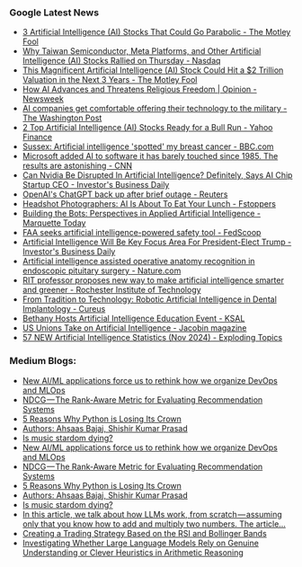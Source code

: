 ### Google Latest News
<!-- GOOGLE-NEWS-CONTENT:START -->

- [3 Artificial Intelligence (AI) Stocks That Could Go Parabolic - The Motley Fool](https://news.google.com/rss/articles/CBMikwFBVV95cUxQZmFCTENheTNlUXJBNUR1WmdpS2ZYSzZKZnluWmlpRUdRLS1JSDY4Y1hPVjAteWljaVAyZER1aERCQk9jc0lfYTBLN3c5cnB1Qkg2akJ2SFdxTlVEeW93OFdTUTl4VXRZOHBjWTliOWV3c1Q3cEJMSEM0NDZxeFk3Qk1FLXpuUGxTdkFNRHNidkVucGc?oc=5)
- [Why Taiwan Semiconductor, Meta Platforms, and Other Artificial Intelligence (AI) Stocks Rallied on Thursday - Nasdaq](https://news.google.com/rss/articles/CBMitgFBVV95cUxQOEpvSmxVd2d2ZTZjZ21oSnM4NFVEeWMzVVMxUUFGTXJ2RlRmRUVPQW5panQ3YlM2MThpNzJ0V1ZENFJPM245clB5am1JMjAwU0NOTFFhbkZLM3FkTXBQZDczWC11cFI0NjI0REFyaFNVcjZsNzVxWlR4Y0VBYURVb25ROGdOeTd4N3ZSOWl1cjQxcDV3OEFib2JMV2QtZG9QRjlPc1JpRlRoT0pOeUFJSldUNHBoZw?oc=5)
- [This Magnificent Artificial Intelligence (AI) Stock Could Hit a $2 Trillion Valuation in the Next 3 Years - The Motley Fool](https://news.google.com/rss/articles/CBMilwFBVV95cUxQSmFvdE9jVnM2Z092Z1VqOG1xTkNlVTlIRHl4WUd0YnhKSEJaVWRjOGtHZFlCc2dNUGRJT1gxUnRpbzNrUmUwRktSdFhoZDJjMXdLSXV1dnhlMWtZSHE0RjAzZGIyR3BGMEprVjIwQjhJMHdrRldDRU1WZGV2UTVuX1BrM0pQRDJwWVFtS2wyTkJsM3JPM25F?oc=5)
- [How AI Advances and Threatens Religious Freedom | Opinion - Newsweek](https://news.google.com/rss/articles/CBMiqAFBVV95cUxOOThFc1MybUZQdFNRaGNJcmRvbGxJYWt5RmtRSlRGdVNFT1FqM1R4ZU1mNW5iNU1rN2NQX25hQ1pFY2s2NlZxSGZpdDZsOHAtOUVfU1ZDb2w0VWl2bENBbXNVWDUwNEp2OWJORk1CcFlKTnMxTGZtRDJoWXBkUEZDZEZmNDREZVJCLUJUNlNLQndLTjJqOTNWN1FIMlluWlVYZzlZR0NZa1Q?oc=5)
- [AI companies get comfortable offering their technology to the military - The Washington Post](https://news.google.com/rss/articles/CBMimAFBVV95cUxQTlVTenpaQkJxNUxUYURoLVZNV25KQjhYOHVySlg1OFAxTDVlNGw3cWtuQTdLVzF4cnV3Q2k3RDFxVkJnRDVxU1hPVEhxMzlQZHdjWTc2d3NwYWNZWUQzNEZLeXdMTUdodDNiOVF6YURNSDk5Mzl1VHlsdFBXNmphMFZ1bkdVdzl0ekZ0MWc5Q3VFOHJtQkhPSg?oc=5)
- [2 Top Artificial Intelligence (AI) Stocks Ready for a Bull Run - Yahoo Finance](https://news.google.com/rss/articles/CBMihAFBVV95cUxOMjR0OFpSaTQ3RG1nc3FwNzFqb3Y3MHo1Z2NoeGV4anRGc2NRT01ITFRKRk0wMldFT2lTNDdsdjAxbjhVb091R1FBT2pQZmxCSUhDUFkzd0p5aU0zS2w4VkZkUWFoem5iTUJYd2xKdzlKUFdYaFJpVl9NUHBMMFhTQ09Eam4?oc=5)
- [Sussex: Artificial intelligence 'spotted' my breast cancer - BBC.com](https://news.google.com/rss/articles/CBMiWkFVX3lxTFB0SFFzdVhWNUNhbWdvOXNUbzVmZmxFWS01UVhOU1lkUkoza0dGeUVSMVo5WW9pRnp1cWoxVEs0X1ZueDYwcFBkWTFfc1VFeFVydko0QlQ3OFRwd9IBX0FVX3lxTFBJUTAzemdhWUVjcmpfR2UycTFYdkdOT09CMjQyNGlhdTA2bDFxYmF0SHR1SFRiYzVadVZnMmRPQXNWYnZoSUdzNFFnVDlZOHhmNjNRdVdrb1hST0p1WUtr?oc=5)
- [Microsoft added AI to software it has barely touched since 1985. The results are astonishing - CNN](https://news.google.com/rss/articles/CBMilAFBVV95cUxOb21ESW1MVG44WXpKdC1CaTRzSGxUS3A5Qjc3blJQajNnS3lGM0w0YjZ5bS14NlFpd3RoRTdKNHJlM3A1WEo4YkRYMHU0REliRk84Vi1GNm91S3lvTHdqTkxIODhxN0RvV3JBNFhUTnJyZHBSek4xWlFndWxpVWhiX2t6bG1HbEJ3NDA4a050cEZXRmtM0gGLAUFVX3lxTE0xcDYyRWhVMzVhR3JabUp1OHJ0eXR3TlNYOTNPcWpRU1lpc3ptbU14UWp6d2RfVlhpTGFPU19lOXpWbUl6M1F6aDVSRS1mNHJjdkpqMlByV2lPU3FIU01BSlJuSEVRV3hBNTlva09vak5ZN3lRcGJzVVdsTEpkbzc3ZEt2Vkcza1BvS3M?oc=5)
- [Can Nvidia Be Disrupted In Artificial Intelligence? Definitely, Says AI Chip Startup CEO - Investor's Business Daily](https://news.google.com/rss/articles/CBMijwFBVV95cUxOeDJOcWx0am1JRW9nVlB6aUtRZGFLcVJDZnBrNUxDQUZjVlVQN1ZGd2ZyUjNmcU9qRUxxbGZqbGhwOUFoM0xaMXhDUlJFY0hLOGc2QXhNcVp4VWxFd0VMYTIxaE5uTWxzQkYxTk5ybVFMc2NROU05WDJNOTVzUE9tU0lBNU5DemdJejlZWEg3SQ?oc=5)
- [OpenAI's ChatGPT back up after brief outage - Reuters](https://news.google.com/rss/articles/CBMiswFBVV95cUxOblVvTDhkNTlkWjlaN21YaVdMSVBYNkJBYXNvZG50RzNsVGI4Zno1Q1pMVERvNktaOVFHSnlQS2x5UTRBSU5LMXdRY3pIU05MczRWWFlSUnNMVEZuR3dBVXEtVkVqWHR4akRicHZKS0l2YTBrQ2E5c1N0R2lDanZGTFh6Ql9wVlJHTm1iZTV2Y3BUd0dvSnV1SDgycXRjaWJUU2c0Z3lkZ1kyNlZURFdQOWgyOA?oc=5)
- [Headshot Photographers: AI Is About To Eat Your Lunch - Fstoppers](https://news.google.com/rss/articles/CBMioAFBVV95cUxPUElHRllFR3NyY0ZzOEdZa2xWdHEyX0xQQ0F0RFc3UC1rdFpYNkZaQ3FXZUxkV3J3VHBTQmlVN2JRWS01U1NuNFI0N3lZNkd0S0ZlSmpmY3Bvb0l0eEFGY1VnOC1xb2FNYmxuUUQ0SXBGNS1DWWpsMExzeV9pbkpDSVJqSFF4bzlFYy04c3RDd1BEZGJabW0zUFhBQjJ2R1N3?oc=5)
- [Building the Bots: Perspectives in Applied Artificial Intelligence - Marquette Today](https://news.google.com/rss/articles/CBMipAFBVV95cUxNbmdiMXVHSnM1MDlSZ1JxVzFIUFF6UzZIQ3VVS3Vfd1EyU1IyOVkzUG1QOS1TQ0Q1cGxvRGUzNjNFY1NCM2ZaN1ludnNBRXg0ZzhuM2g0azhnWTRJczNjYWtieC1QWmZUVXNiUjNJeHVjWXFwaGZGemJKQUR0Z0E1OTIxa2JWWl82d0N2UHlnS1FyNFRZVVFvMTFGMVJRaU5uV0JIWg?oc=5)
- [FAA seeks artificial intelligence-powered safety tool - FedScoop](https://news.google.com/rss/articles/CBMigAFBVV95cUxQSUh0X1k3U0R2akpGNUM5blVfOUJIWWJSeFdIdER2RnlPMUJ6X3B6endaSUtCRmJ5SDBtd3ZBS1lWbDBDZi1sSE1HcktCOUVDMFNRNnhUb2pEa1ZqTVNOeGhFakdqTzN0UkZqYWRGMlAtajNnSHp6ZXJmZEMyM0k5Tg?oc=5)
- [Artificial Intelligence Will Be Key Focus Area For President-Elect Trump - Investor's Business Daily](https://news.google.com/rss/articles/CBMimAFBVV95cUxPaGUwTEpiVGh1cldzNzh3Q0FJNFEtOHJmZllCRTk0d0NzQ1hGeVc0aHJYTm9wN2hrV2lkTko0MmVXZk1EM0lvY3FSWV9VbEdqN2ZPR1hCQ0pvTVkxSlNqVG5qcjJBUnhDM0NLS1V6TzBncWM5ZHhNT2FTb3BkcE53V09kR082a3hKZFdlcThxMDBBdWJKeHJFTw?oc=5)
- [Artificial intelligence assisted operative anatomy recognition in endoscopic pituitary surgery - Nature.com](https://news.google.com/rss/articles/CBMiX0FVX3lxTE1WaWR2aXhlaUIwVTFxQS1fNkMzQ0F6VnlsUi1YQ0FwOVBOR3J3NXJsbmhDOVVNNjNuUkhOV0h0NXdKcnpwU0hVVm1rcElXcFY0a1VIaGVMeXBUVC0tNWRz?oc=5)
- [RIT professor proposes new way to make artificial intelligence smarter and greener - Rochester Institute of Technology](https://news.google.com/rss/articles/CBMipwFBVV95cUxOWG9KU09aTndxNmNUbVdpdlphX0FkTFdXWW5TeUh3NUNtb25mWkd0Tk9CSVBCNXZEbUw2VlRMc3dCTDZUd3hKb3FxU0U1cHloXzJDMW52Y2p6OGhyS0NvZ3pmQjI5Z2FIQ3NfbXVMajh4djhaQkp6bFQ3WXdvemRLcks5MGxfc3BRQXlycXgzZWVyblRUc1NlaURaOHItOVBRMVppMzN6bw?oc=5)
- [From Tradition to Technology: Robotic Artificial Intelligence in Dental Implantology - Cureus](https://news.google.com/rss/articles/CBMivwFBVV95cUxNLXpmdDM5VWQwSWJzcTRHQm5tUTNRRTJuSlhtektwWWZGN3I3bjlicTBSVnh6OGw5OFRBTWRyZWlzMHBEQ3RVNGNJaXpVbzJuLUNyX0Jkc0RkcGhpQUVaeENreGZWVjFiYUIxOG54ZVNYXy1iaHRBWDhRSVoyZDY4ckZIU2JnNzc2dzlNVFVraS1XRHRFbGxjRWFETFdJTEhzV0hlLTAyTDc4T1FhQlpSa0w2SkM4Ql80RGxMYm1qYw?oc=5)
- [Bethany Hosts Artificial Intelligence Education Event - KSAL](https://news.google.com/rss/articles/CBMigAFBVV95cUxQeXRFd1UxZHA5eHRCOWZiVnBhS3JBV2FHMG50WVlROVdrNmxmQ2x0b1EwWlRNamhXRmhBaUVDRGcyc1dFUUVZWTlNbzdDYjBWcVZXcWVfMGxUOVNBdjFzVHN6bTM3eXJSNGdEcEJTQUZHeDRCQUhmR3d2ZFVtNExtLQ?oc=5)
- [US Unions Take on Artificial Intelligence - Jacobin magazine](https://news.google.com/rss/articles/CBMigAFBVV95cUxNUEFSVHZpSlNyTmJMUmZNQW5uQmpUVXpaMFFuYnFQRm82RGt2NTItSzIzQ0ZNbVEtS2xfVWx0eVNIWkhXVHVPLU8tMEtvWHMtVVcwUVhRczdoS1VQLWpRSS1GWG5jNF9LV1pWQ090V1JVcWRtNG5xNjZ4NzRrUUlQRQ?oc=5)
- [57 NEW Artificial Intelligence Statistics (Nov 2024) - Exploding Topics](https://news.google.com/rss/articles/CBMiWkFVX3lxTFBRR1RxSDRTNlhSREl4Ty12bGN5UmZEVEZtZHB5OXprS1p2S0VtSFlyVmx2ZGY4OS11ZDhjODVGMTcwdkpGeW1yd0loelpGNUtoWEVyXzBTZWZidw?oc=5)<!-- GOOGLE-NEWS-CONTENT:END -->

### Medium Blogs:
<!-- MEDIUM-CONTENT:START -->

- [New AI/ML applications force us to rethink how we organize DevOps and MLOps](https://medium.com/ai-advances/why-ai-ml-software-development-must-operate-at-production-level-standards-9411ae4c058c?source=topic_portal---recommended_stories---machine_learning---0-84--------------------170637fc_9e4f_44bc_a359_61f38e35a467-------)
- [NDCG — The Rank-Aware Metric for Evaluating Recommendation Systems](https://medium.com/towards-data-science/normalized-discounted-cumulative-gain-ndcg-the-ultimate-ranking-metric-437b03529f75?source=topic_portal---recommended_stories---machine_learning---1-107--------------------170637fc_9e4f_44bc_a359_61f38e35a467-------)
- [5 Reasons Why Python is Losing Its Crown](https://medium.com/stackademic/is-python-still-the-king-of-data-science-476f1e3191b3?source=topic_portal---recommended_stories---machine_learning---2-85--------------------170637fc_9e4f_44bc_a359_61f38e35a467-------)
- [Authors: Ahsaas Bajaj, Shishir Kumar Prasad](https://medium.com/tech-at-instacart/how-instacart-uses-machine-learning-to-suggest-replacements-for-out-of-stock-products-8f80d03bb5af?source=topic_portal---recommended_stories---machine_learning---3-84--------------------170637fc_9e4f_44bc_a359_61f38e35a467-------)
- [Is music stardom dying?](https://medium.com/fan-fare/is-music-stardom-in-decline-a-statistical-analysis-0bd7c8a246a7?source=topic_portal---recommended_stories---machine_learning---4-107--------------------170637fc_9e4f_44bc_a359_61f38e35a467-------)
- [New AI/ML applications force us to rethink how we organize DevOps and MLOps](https://medium.com/ai-advances/why-ai-ml-software-development-must-operate-at-production-level-standards-9411ae4c058c?source=topic_portal---recommended_stories---machine_learning---0-84--------------------170637fc_9e4f_44bc_a359_61f38e35a467-------)
- [NDCG — The Rank-Aware Metric for Evaluating Recommendation Systems](https://medium.com/towards-data-science/normalized-discounted-cumulative-gain-ndcg-the-ultimate-ranking-metric-437b03529f75?source=topic_portal---recommended_stories---machine_learning---1-107--------------------170637fc_9e4f_44bc_a359_61f38e35a467-------)
- [5 Reasons Why Python is Losing Its Crown](https://medium.com/stackademic/is-python-still-the-king-of-data-science-476f1e3191b3?source=topic_portal---recommended_stories---machine_learning---2-85--------------------170637fc_9e4f_44bc_a359_61f38e35a467-------)
- [Authors: Ahsaas Bajaj, Shishir Kumar Prasad](https://medium.com/tech-at-instacart/how-instacart-uses-machine-learning-to-suggest-replacements-for-out-of-stock-products-8f80d03bb5af?source=topic_portal---recommended_stories---machine_learning---3-84--------------------170637fc_9e4f_44bc_a359_61f38e35a467-------)
- [Is music stardom dying?](https://medium.com/fan-fare/is-music-stardom-in-decline-a-statistical-analysis-0bd7c8a246a7?source=topic_portal---recommended_stories---machine_learning---4-107--------------------170637fc_9e4f_44bc_a359_61f38e35a467-------)
- [In this article, we talk about how LLMs work, from scratch — assuming only that you know how to add and multiply two numbers. The article…](https://medium.com/towards-data-science/understanding-llms-from-scratch-using-middle-school-math-e602d27ec876?source=topic_portal---recommended_stories---machine_learning---5-85--------------------170637fc_9e4f_44bc_a359_61f38e35a467-------)
- [Creating a Trading Strategy Based on the RSI and Bollinger Bands](https://medium.com/@kaabar-sofien/bollinger-bands-the-rsi-consider-this-simple-trading-strategy-eef718828964?source=topic_portal---recommended_stories---machine_learning---6-84--------------------170637fc_9e4f_44bc_a359_61f38e35a467-------)
- [Investigating Whether Large Language Models Rely on Genuine Understanding or Clever Heuristics in Arithmetic Reasoning](https://medium.com/gitconnected/llms-and-the-student-dilemma-learning-to-solve-or-learning-to-remember-249152b72d82?source=topic_portal---recommended_stories---machine_learning---7-107--------------------170637fc_9e4f_44bc_a359_61f38e35a467-------)<!-- MEDIUM-CONTENT:END -->
